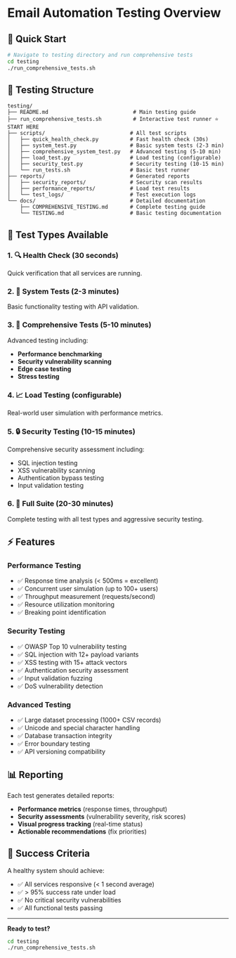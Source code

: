 # Email Automation Testing Overview

## 🚀 Quick Start

```bash
# Navigate to testing directory and run comprehensive tests
cd testing
./run_comprehensive_tests.sh
```

## 📁 Testing Structure

```
testing/
├── README.md                           # Main testing guide
├── run_comprehensive_tests.sh          # Interactive test runner ⭐ START HERE
├── scripts/                           # All test scripts
│   ├── quick_health_check.py          # Fast health check (30s)
│   ├── system_test.py                 # Basic system tests (2-3 min)
│   ├── comprehensive_system_test.py   # Advanced testing (5-10 min)
│   ├── load_test.py                   # Load testing (configurable)
│   ├── security_test.py               # Security testing (10-15 min)
│   └── run_tests.sh                   # Basic test runner
├── reports/                           # Generated reports
│   ├── security_reports/              # Security scan results
│   ├── performance_reports/           # Load test results
│   └── test_logs/                     # Test execution logs
└── docs/                              # Detailed documentation
    ├── COMPREHENSIVE_TESTING.md       # Complete testing guide
    └── TESTING.md                     # Basic testing documentation
```

## 🧪 Test Types Available

### 1. 🔍 Health Check (30 seconds)
Quick verification that all services are running.

### 2. 🧪 System Tests (2-3 minutes)
Basic functionality testing with API validation.

### 3. 🔬 Comprehensive Tests (5-10 minutes)
Advanced testing including:
- **Performance benchmarking**
- **Security vulnerability scanning**
- **Edge case testing**
- **Stress testing**

### 4. 📈 Load Testing (configurable)
Real-world user simulation with performance metrics.

### 5. 🔒 Security Testing (10-15 minutes)
Comprehensive security assessment including:
- SQL injection testing
- XSS vulnerability scanning
- Authentication bypass testing
- Input validation testing

### 6. 🚀 Full Suite (20-30 minutes)
Complete testing with all test types and aggressive security testing.

## ⚡ Features

### Performance Testing
- ✅ Response time analysis (< 500ms = excellent)
- ✅ Concurrent user simulation (up to 100+ users)
- ✅ Throughput measurement (requests/second)
- ✅ Resource utilization monitoring
- ✅ Breaking point identification

### Security Testing
- ✅ OWASP Top 10 vulnerability testing
- ✅ SQL injection with 12+ payload variants
- ✅ XSS testing with 15+ attack vectors
- ✅ Authentication security assessment
- ✅ Input validation fuzzing
- ✅ DoS vulnerability detection

### Advanced Testing
- ✅ Large dataset processing (1000+ CSV records)
- ✅ Unicode and special character handling
- ✅ Database transaction integrity
- ✅ Error boundary testing
- ✅ API versioning compatibility

## 📊 Reporting

Each test generates detailed reports:
- **Performance metrics** (response times, throughput)
- **Security assessments** (vulnerability severity, risk scores)
- **Visual progress tracking** (real-time status)
- **Actionable recommendations** (fix priorities)

## 🎯 Success Criteria

A healthy system should achieve:
- ✅ All services responsive (< 1 second average)
- ✅ > 95% success rate under load
- ✅ No critical security vulnerabilities
- ✅ All functional tests passing

---

**Ready to test?** 
```bash
cd testing
./run_comprehensive_tests.sh
```